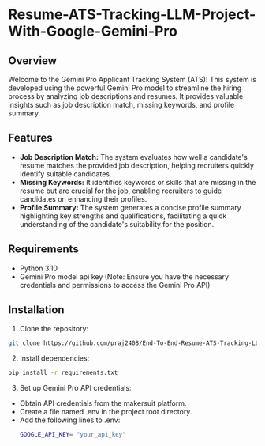 # Resume-ATS-Tracking-LLM-Project-With-Google-Gemini-Pro

## Overview
Welcome to the Gemini Pro Applicant Tracking System (ATS)! This system is developed using the powerful Gemini Pro model to streamline the hiring process by analyzing job descriptions and resumes. It provides valuable insights such as job description match, missing keywords, and profile summary.

## Features
- **Job Description Match:** The system evaluates how well a candidate's resume matches the provided job description, helping recruiters quickly identify suitable candidates.
- **Missing Keywords:** It identifies keywords or skills that are missing in the resume but are crucial for the job, enabling recruiters to guide candidates on enhancing their profiles.
- **Profile Summary:** The system generates a concise profile summary highlighting key strengths and qualifications, facilitating a quick understanding of the candidate's suitability for the position.
  
## Requirements
- Python 3.10
- Gemini Pro model api key (Note: Ensure you have the necessary credentials and permissions to access the Gemini Pro API)
  
## Installation
1. Clone the repository:
```bash
git clone https://github.com/praj2408/End-To-End-Resume-ATS-Tracking-LLM-Project-With-Google-Gemini-Pro/
```

2. Install dependencies:
```bash
pip install -r requirements.txt
```

3. Set up Gemini Pro API credentials:
 - Obtain API credentials from the makersuit platform.
 - Create a file named .env in the project root directory.
 - Add the following lines to .env:
   ```bash
   GOOGLE_API_KEY= "your_api_key"
   ```
